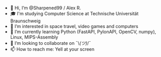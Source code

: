 - 👋 Hi, I’m @Sharpened99 / Alex R.
- 🎓 I'm studying Computer Science at Technische Universität Braunschweig
- 👀 I’m interested in space travel, video games and computers
- 🌱 I’m currently learning Python (FastAPI, PylonAPI, OpenCV, numpy), Linux, MIPS-Assembly
- 💞️ I’m looking to collaborate on ¯\\_(ツ)_/¯
- 📫 How to reach me: Yell at your screen

<!---
Sharpened99/Sharpened99 is a ✨ special ✨ repository because its `README.md` (this file) appears on your GitHub profile.
You can click the Preview link to take a look at your changes.
--->
